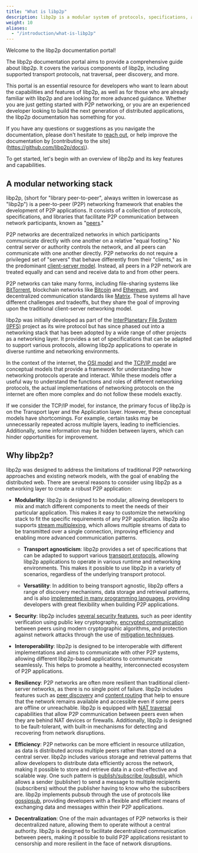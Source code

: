 ```yaml
---
title: "What is libp2p"
description: libp2p is a modular system of protocols, specifications, and libraries that enable the development of peer-to-peer network applications.
weight: 10
aliases:
  - "/introduction/what-is-libp2p"
---
```


Welcome to the libp2p documentation portal!

The libp2p documentation portal aims to provide a comprehensive guide about libp2p.
It covers the various components of libp2p, including supported transport
protocols, nat traversal, peer discovery, and more.

This portal is an essential resource for developers who want to learn about the
capabilities and features of libp2p, as well as for those who are already familiar
with libp2p and are looking for more advanced guidance. Whether you are just getting
started with P2P networking, or you are an experienced developer looking to
build the next generation of distributed applications, the libp2p documentation
has something for you.

If you have any questions or suggestions as you navigate the documentation,
please don't hesitate to [reach out](../contribute/community.md), or help
improve the documentation by
[contributing to the site](https://github.com/libp2p/docs\).

To get started, let's begin with an overview of libp2p and its key features and
capabilities.

## A modular networking stack

libp2p, (short for "library peer-to-peer", always written in lowercase as "libp2p")
is a peer-to-peer (P2P) networking framework that enables the development
of P2P applications. It consists of a collection of protocols, specifications, and
libraries that facilitate P2P communication between network participants, known as
"[peers](../fundamentals/peers.md)."

P2P networks are decentralized networks in which participants communicate directly with
one another on a relative "equal footing." No central server or
authority controls the network, and all peers can communicate with one another
directly. P2P networks do not require a privileged set of "servers" that behave differently
from their "clients," as in the predominant
[client-server model](https://en.wikipedia.org/wiki/Client%E2%80%93server_model).
Instead, all peers in a P2P network are treated equally and can send and receive data
to and from other peers.

P2P networks can take many forms, including file-sharing systems like
[BitTorrent](https://www.bittorrent.com/), blockchain networks like [Bitcoin](https://bitcoin.org/en/)
and [Ethereum](https://ethereum.org/en/), and decentralized communication standards like
[Matrix](https://matrix.org/). These systems all have different challenges and tradeoffs,
but they share the goal of improving upon the traditional client-server networking model.

libp2p was initially developed as part of the [InterPlanetary File System (IPFS)](https://ipfs.tech/)
project as its wire protocol but has since phased out into a networking stack that has been adopted
by a wide range of other projects as a networking layer. It provides a set of specifications that
can be adapted to support various protocols, allowing libp2p applications to operate in diverse
runtime and networking environments.

In the context of the internet, the [OSI model](https://en.wikipedia.org/wiki/OSI_model) and the
[TCP/IP model](https://en.wikipedia.org/wiki/Internet_protocol_suite) are conceptual models that provide
a framework for understanding how networking protocols operate and interact. While these models offer
a useful way to understand the functions and roles of different networking protocols, the actual
implementations of networking protocols on the internet are often more complex and do not follow these
models exactly.

If we consider the TCP/IP model, for instance, the primary focus of libp2p is on the
Transport layer and the Application layer. However, these conceptual models have shortcomings.
For example, certain tasks may be unnecessarily repeated across multiple layers, leading to
inefficiencies. Additionally, some information may be hidden between layers, which can hinder
opportunities for improvement.

## Why libp2p?

libp2p was designed to address the limitations of traditional P2P networking approaches and existing
network models, with the goal of enabling the distributed web. There are several reasons to
consider using libp2p as a networking layer to create a robust P2P application:

- **Modularlity**: libp2p is designed to be modular, allowing developers to mix and match different components
  to meet the needs of their particular application. This makes it easy to customize the networking stack
  to fit the specific requirements of any P2P application. libp2p also supports
  [stream multiplexing](../multiplex/overview.md), which allows multiple streams of data to be transmitted
  over a single connection, improving efficiency and enabling more advanced communication patterns.

  - **Transport agnosticism**: libp2p provides a set of specifications that can be adapted to support various
    [transport protocols](../transports/overview.md), allowing libp2p applications to operate in various runtime
    and networking environments. This makes it possible to use libp2p in a variety of scenarios, regardless of
    the underlying transport protocol.

  - **Versatility**: In addition to being transport agnostic, libp2p offers a range of discovery mechanisms,
    data storage and retrieval patterns, and is also
    [implemented in many programming languages](https://libp2p.io/implementations/), providing developers
    with great flexibility when building P2P applications.

- **Security**: libp2p includes [several security features](../security/security-considerations.md), such
  as peer identity verification using public key cryptography, [encrypted communication](../secure-comm/overview.md) between peers using modern cryptographic algorithms, and protection against network attacks through the
  use of [mitigation techniques](../security/dos-mitigation.md).

- **Interoperability**: libp2p is designed to be interoperable with different implementations and aims to
  communicate with other P2P systems, allowing different libp2p-based applications to communicate
  seamlessly. This helps to promote a healthy, interconnected ecosystem of P2P applications.

- **Resiliency**: P2P networks are often more resilient than traditional client-server networks,
  as there is no single point of failure. libp2p includes features such as [peer discovery](../discovery/overview.md)
  and [content routing](../routing/overview.md) that help to ensure that the network remains available and
  accessible even if some peers are offline or unreachable. libp2p is equipped with [NAT traversal](../nat/overview.md)
  capabilities that allow P2P communication between peers even when they are behind NAT devices or firewalls.
  Additionally, libp2p is designed to be fault-tolerant, with built-in mechanisms for detecting and recovering
  from network disruptions.

- **Efficiency**: P2P networks can be more efficient in resource utilization, as data is
  distributed across multiple peers rather than stored on a central server. libp2p includes various storage
  and retrieval patterns that allow developers to distribute data efficiently across the network, making it
  possible to store and retrieve data in a cost-effective and scalable way. One such pattern is
  [publish/subscribe (pubsub)](../pubsub/overview.md), which allows a sender (publisher) to send a message to
  multiple recipients (subscribers) without the publisher having to know who the subscribers are. libp2p
  implements pubsub through the use of protocols like [gossipsub](../pubsub/gossipsub.md), providing developers
  with a flexible and efficient means of exchanging data and messages within their P2P applications.

- **Decentralization**: One of the main advantages of P2P networks is their decentralized nature, allowing
  them to operate without a central authority. libp2p is designed to facilitate decentralized
  communication between peers, making it possible to build P2P applications resistant to censorship and more
  resilient in the face of network disruptions.
